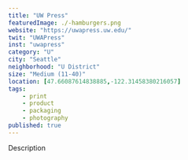```yaml
---
title: "UW Press"
featuredImage: ./-hamburgers.png
website: "https://uwapress.uw.edu/"
twit: "UWAPress"
inst: "uwapress"
category: "U"
city: "Seattle"
neighborhood: "U District"
size: "Medium (11-40)"
location: [47.66087614838885,-122.31458380216057]
tags:
    - print
    - product
    - packaging
    - photography
published: true
---
```


Description
